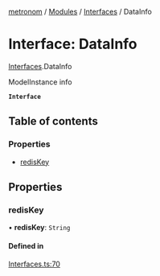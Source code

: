 [metronom](../README.md) / [Modules](../modules.md) / [Interfaces](../modules/Interfaces.md) / DataInfo

# Interface: DataInfo

[Interfaces](../modules/Interfaces.md).DataInfo

ModelInstance info

**`Interface`**

## Table of contents

### Properties

- [redisKey](Interfaces.DataInfo.md#rediskey)

## Properties

### redisKey

• **redisKey**: `String`

#### Defined in

[Interfaces.ts:70](https://github.com/saracalihan/metronom/blob/31dc5e2/lib/Interfaces.ts#L70)
